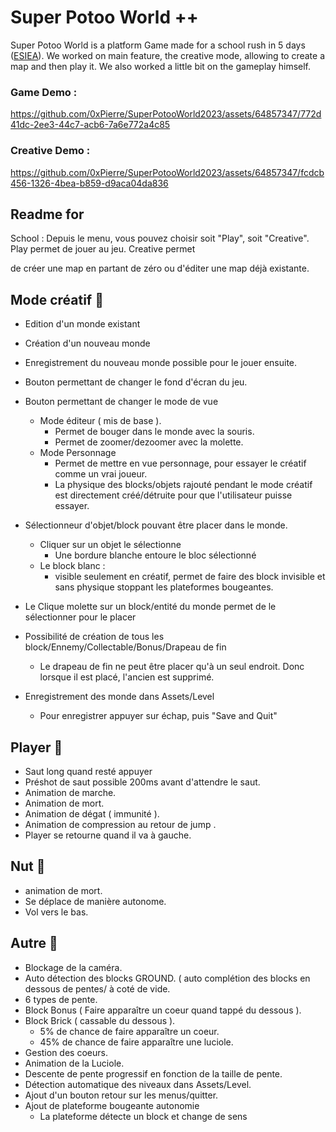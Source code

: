 # Super Potoo World ++
Super Potoo World is a platform Game made for a school rush in 5 days ([ESIEA](https://esiea.fr)).
We worked on main feature, the creative mode, allowing to create a map and then play it.
We also worked a little bit on the gameplay himself.
### Game Demo :
https://github.com/0xPierre/SuperPotooWorld2023/assets/64857347/772d41dc-2ee3-44c7-acb6-7a6e772a4c85


### Creative Demo :

https://github.com/0xPierre/SuperPotooWorld2023/assets/64857347/fcdcb456-1326-4bea-b859-d9aca04da836

## Readme for 
School :
Depuis le menu, vous pouvez choisir soit "Play", soit "Creative".
Play permet de jouer au jeu.
Creative permet 







de créer une map en partant de zéro ou d'éditer une map déjà existante.

## Mode créatif 👻
- Edition d'un monde existant
- Création d'un nouveau monde
- Enregistrement du nouveau monde possible pour le jouer ensuite.
- Bouton permettant de changer le fond d'écran du jeu.
- Bouton permettant de changer le mode de vue
	- Mode éditeur ( mis de base ). 
		- Permet de bouger dans le monde avec la souris.
		- Permet de zoomer/dezoomer avec la molette.
	- Mode Personnage
		- Permet de mettre en vue personnage, pour essayer le créatif comme un vrai joueur.
		- La physique des blocks/objets rajouté pendant le mode créatif est directement créé/détruite pour que l'utilisateur puisse essayer.

- Sélectionneur d'objet/block pouvant être placer dans le monde.
	- Cliquer sur un objet le sélectionne
		- Une bordure blanche entoure le bloc sélectionné
	- Le block blanc : 
		- visible seulement en créatif, permet de faire des block invisible et sans physique stoppant les plateformes bougeantes.
- Le Clique molette sur un block/entité du monde permet de le sélectionner pour le placer
- Possibilité de création de tous les block/Ennemy/Collectable/Bonus/Drapeau de fin
	- Le drapeau de fin ne peut être placer qu'à un seul endroit. Donc lorsque il est placé, l'ancien est supprimé.
- Enregistrement des monde dans Assets/Level
	- Pour enregistrer appuyer sur échap, puis "Save and Quit"


		
## Player 👾
- Saut long quand resté appuyer
- Préshot de saut possible 200ms avant d'attendre le saut.
- Animation de marche.
- Animation de mort.
- Animation de dégat ( immunité ).
- Animation de compression au retour de jump .
- Player se retourne quand il va à gauche.
	
## Nut 🥥
- animation de mort.
- Se déplace de manière autonome.
- Vol vers le bas.
	
## Autre 🧰
- Blockage de la caméra.
- Auto détection des blocks GROUND. ( auto complétion des blocks en dessous de pentes/ à coté de vide.
- 6 types de pente.
- Block Bonus ( Faire apparaître un coeur quand tappé du dessous ).
- Block Brick ( cassable du dessous ).
	- 5% de chance de faire apparaître un coeur.
	- 45% de chance de faire apparaître une luciole.
- Gestion des coeurs.
- Animation de la Luciole.
- Descente de pente progressif en fonction de la taille de pente.
- Détection automatique des niveaux dans Assets/Level.
- Ajout d'un bouton retour sur les menus/quitter.
- Ajout de plateforme bougeante autonomie
	- La plateforme détecte un block et change de sens
